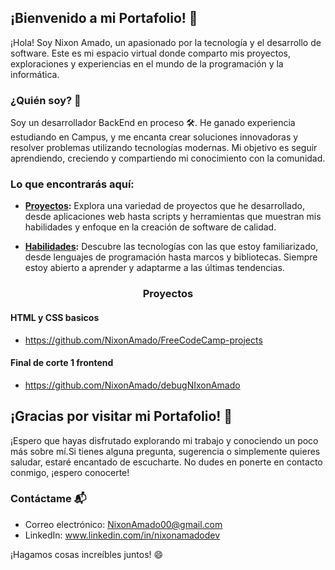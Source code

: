 ## ¡Bienvenido a mi Portafolio! 👋

¡Hola! Soy Nixon Amado, un apasionado por la tecnología y el desarrollo de software. Este es mi espacio virtual donde comparto mis proyectos, exploraciones y experiencias en el mundo de la programación y la informática.

### ¿Quién soy? 🚀

Soy un desarrollador BackEnd en proceso 🛠️. He ganado experiencia estudiando en Campus, y me encanta crear soluciones innovadoras y resolver problemas utilizando tecnologías modernas. Mi objetivo es seguir aprendiendo, creciendo y compartiendo mi conocimiento con la comunidad.

### Lo que encontrarás aquí:

- **[Proyectos](#proyectos):** Explora una variedad de proyectos que he desarrollado, desde aplicaciones web hasta scripts y herramientas que muestran mis habilidades y enfoque en la creación de software de calidad.
  
- **[Habilidades](#habilidades):** Descubre las tecnologías con las que estoy familiarizado, desde lenguajes de programación hasta marcos y bibliotecas. Siempre estoy abierto a aprender y adaptarme a las últimas tendencias.


### <p align="center">Proyectos</p>
#### HTML y CSS basicos
- https://github.com/NixonAmado/FreeCodeCamp-projects
#### Final de corte 1 frontend <campus>
- https://github.com/NixonAmado/debugNIxonAmado

## ¡Gracias por visitar mi Portafolio! 🚀

¡Espero que hayas disfrutado explorando mi trabajo y conociendo un poco más sobre mí.Si tienes alguna pregunta, sugerencia o simplemente quieres saludar, estaré encantado de escucharte. No dudes en ponerte en contacto conmigo, ¡espero conocerte!

### Contáctame 📬

- Correo electrónico: NixonAmado00@gmail.com
- LinkedIn: www.linkedin.com/in/nixonamadodev

¡Hagamos cosas increíbles juntos! 😄
